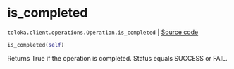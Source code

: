 # is_completed
`toloka.client.operations.Operation.is_completed` | [Source code](https://github.com/Toloka/toloka-kit/blob/v1.0.2/src/client/operations.py#L108)

```python
is_completed(self)
```

Returns True if the operation is completed. Status equals SUCCESS or FAIL.

